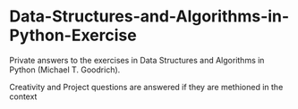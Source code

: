 # Data-Structures-and-Algorithms-in-Python-Exercise
Private answers to the exercises in Data Structures and Algorithms in Python (Michael T. Goodrich).





Creativity and Project questions are answered if they are methioned in the context
